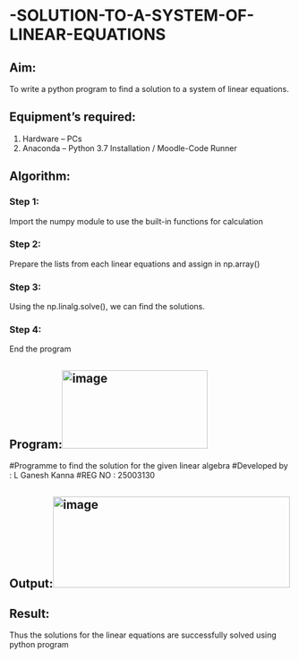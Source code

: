 # -SOLUTION-TO-A-SYSTEM-OF-LINEAR-EQUATIONS
## Aim:
To write a python program to find a solution to a system of linear equations.
## Equipment’s required:
1. 	Hardware – PCs
2. 	Anaconda – Python 3.7 Installation / Moodle-Code Runner
## Algorithm:
### Step 1: 
Import the numpy module to use the built-in functions for calculation
### Step 2: 
Prepare the lists from each linear equations and assign in np.array()
### Step 3: 
Using the np.linalg.solve(), we can find the solutions.
### Step 4: 
End the program
## Program:<img width="260" height="140" alt="image" src="https://github.com/user-attachments/assets/802fd8f4-26f0-4e91-a9e5-63d920e077d5" />

#Programme to find the solution for the given linear algebra 
#Developed by : L Ganesh Kanna
#REG NO : 25003130

## Output:<img width="423" height="163" alt="image" src="https://github.com/user-attachments/assets/cc017f08-453a-437f-aa21-fc30d4c0a8ef" />

## Result: 
Thus the solutions for the linear equations are successfully solved using python program

